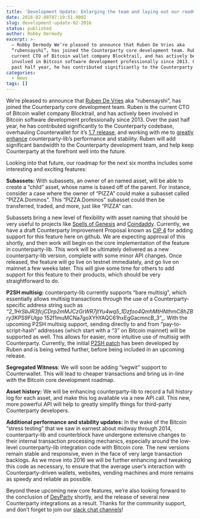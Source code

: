 ```yaml
---
title: 'Development Update: Enlarging the team and laying out our roadmap'
date: 2016-02-08T07:19:51.000Z
slug: development-update-02-2016
status: published
author: Robby Dermody
excerpt: >-
  — Robby Dermody We’re pleased to announce that Ruben De Vries aka
  “rubensayshi”, has joined the Counterparty core development team. Ruben is the
  current CTO of Bitcoin wallet company Blocktrail, and has actively been
  involved in Bitcoin software development professionally since 2013. Over the
  past half year, he has contributed significantly to the Counterparty codebase,
categories:
  - News
tags: []
---
```


We’re pleased to announce that [Ruben De Vries](https://www.linkedin.com/in/ruben-de-vries-88813144) aka “rubensayshi”, has joined the Counterparty core development team. Ruben is the current CTO of Bitcoin wallet company Blocktrail, and has actively been involved in Bitcoin software development professionally since 2013. Over the past half year, he has contributed significantly to the Counterparty codebase, overhauling Counterwallet for it’s [1.7 release](https://github.com/CounterpartyXCP/counterwallet/pull/769), and working with me to [greatly enhance](https://github.com/CounterpartyXCP/counterparty-lib/pull/832) counterparty-lib’s performance and stability. Ruben will add significant bandwidth to the Counterparty development team, and help keep Counterparty at the forefront well into the future.

Looking into that future, our roadmap for the next six months includes some interesting and exciting features:

**Subassets:** With subassets, an owner of an named asset, will be able to create a “child” asset, whose name is based off of the parent. For instance, consider a case where the owner of “PIZZA” could make a subasset called “PIZZA.Dominos”. This “PIZZA.Dominos” subasset could then be transferred, traded, and more, just like “PIZZA” can.

Subassets bring a new level of flexibility with asset naming that should be very useful to projects like [Spells of Genesis](http://spellsofgenesis.com/) and [Coindaddy](https://coindaddy.io/). Currently, we have a draft Counterparty Improvement Proposal known as [CIP 4](https://github.com/CounterpartyXCP/cips/pull/4) for adding support for this feature here on github. We are expecting approval of this shortly, and then work will begin on the core implementation of the feature in counterparty-lib. This work will be ultimately delivered as a new counterparty-lib version, complete with some minor API changes. Once released, the feature will go live on testnet immediately, and go live on mainnet a few weeks later. This will give some time for others to add support for this feature to their products, which should be very straightforward to do.

**P2SH multisig:** counterparty-lib currently supports “bare multisig”, which essentially allows multisig transactions through the use of a Counterparty-specific address string such as *“2\_1HrSbJR3fcjCDrp2mMJCzGrWR7jtYu4wq5\_1Dzfoo4QmhMtHNthmC8hZBry3KPS9FUtgo* 152f1muMCNa7goXYhYAQC61hxEgGacmncB\_3”\_. With the upcoming P2SH multisig support, sending directly to and from “pay-to-script-hash” addresses (which start with a “3” on Bitcoin mainnet) will be supported as well. This allows for easier, more intuitive use of multisig with Counterparty. Currently, the initial [P2SH patch](https://github.com/CounterpartyXCP/counterparty-lib/pull/818) has been developed by Ruben and is being vetted further, before being included in an upcoming release.

**Segregated Witness**: We will soon be adding “segwit” support to Counterwallet. This will lead to cheaper transactions and bring us in-line with the Bitcoin core development roadmap.

**Asset history:** We will be enhancing counterparty-lib to record a full history log for each asset, and make this log available via a new API call. This new, more powerful API will help to greatly simplify things for third-party Counterparty developers.

**Additional performance and stability updates:** In the wake of the Bitcoin “stress testing” that we saw in earnest about midway through 2014, counterparty-lib and counterblock have undergone extensive changes to their internal transaction processing mechanics, especially around the low-level counterparty-lib integration code with Bitcoin core. The new versions remain stable and responsive, even in the face of very large transaction backlogs. As we move into 2016 we will be further enhancing and tweaking this code as necessary, to ensure that the average user’s interaction with Counterparty-driven wallets, websites, vending machines and more remains as speedy and reliable as possible.

Beyond these upcoming new core features, we’re also looking forward to the conclusion of [DevParty](http://counterparty.local/devparty/) shortly, and the release of several new Counterparty integrations as a result. Thanks for the community support, and don’t forget to join our [slack chat channels](http://slack.counterparty.io/)!
